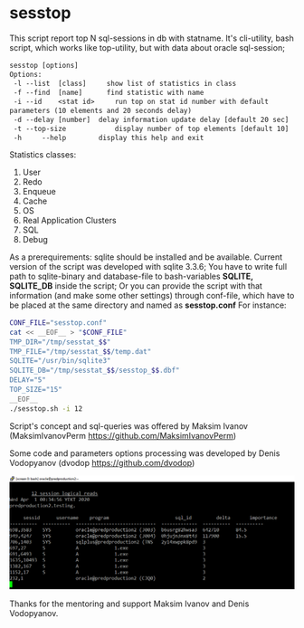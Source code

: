 # sesstop
This script report top N sql-sessions in db with statname.
It's cli-utility, bash script, which works like top-utility, but with data about oracle sql-session;
```
sesstop [options]
Options:
 -l	--list	[class]		show list of statistics in class
 -f	--find  [name]		find statistic with name
 -i	--id	<stat id>	  run top on stat id number with default parameters (10 elements and 20 seconds delay)
 -d --delay [number]  delay information update delay [default 20 sec]
 -t --top-size			  display number of top elements [default 10]
 -h     --help        display this help and exit
 ```

Statistics classes:
1. User
2. Redo
3. Enqueue
4. Cache
5. OS
6. Real Application Clusters
7. SQL
8. Debug
  
As a prerequirements: sqlite should be installed and be available. 
Current version of the script was developed with sqlite 3.3.6;
You have to write full path to sqlite-binary and database-file to bash-variables __SQLITE, SQLITE_DB__ inside the script;
Or you can provide the script with that information (and make some other settings) through conf-file, which have to be placed at the same directory and named as __sesstop.conf__
For instance:
```bash
CONF_FILE="sesstop.conf"
cat << __EOF__ > "$CONF_FILE"
TMP_DIR="/tmp/sesstat_$$"
TMP_FILE="/tmp/sesstat_$$/temp.dat"
SQLITE="/usr/bin/sqlite3"
SQLITE_DB="/tmp/sesstat_$$/sesstop_$$.dbf"
DELAY="5"
TOP_SIZE="15"
__EOF__
./sesstop.sh -i 12
```

Script's concept and sql-queries was offered by Maksim Ivanov (MaksimIvanovPerm https://github.com/MaksimIvanovPerm)

Some code and parameters options processing was developed by Denis Vodopyanov (dvodop https://github.com/dvodop)

![screen](screen.png)

Thanks for the mentoring and support Maksim Ivanov and Denis Vodopyanov.

